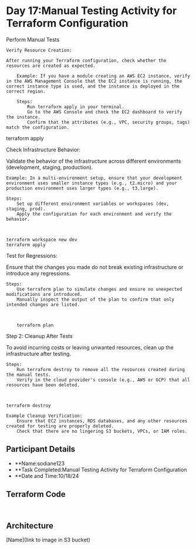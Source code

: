 # Day 17:Manual Testing Activity for Terraform Configuration 
Perform Manual Tests

    Verify Resource Creation:

    After running your Terraform configuration, check whether the resources are created as expected.

        Example: If you have a module creating an AWS EC2 instance, verify in the AWS Management Console that the EC2 instance is running, the correct instance type is used, and the instance is deployed in the correct region.

        Steps:
            Run terraform apply in your terminal.
            Go to the AWS Console and check the EC2 dashboard to verify the instance.
            Confirm that the attributes (e.g., VPC, security groups, tags) match the configuration.

  

terraform apply

Check Infrastructure Behavior:

Validate the behavior of the infrastructure across different environments (development, staging, production).

    Example: In a multi-environment setup, ensure that your development environment uses smaller instance types (e.g., t2.micro) and your production environment uses larger types (e.g., t3.large).

    Steps:
        Set up different environment variables or workspaces (dev, staging, prod).
        Apply the configuration for each environment and verify the behavior.



    terraform workspace new dev
    terraform apply

Test for Regressions:

Ensure that the changes you made do not break existing infrastructure or introduce any regressions.

    Steps:
        Use terraform plan to simulate changes and ensure no unexpected modifications are introduced.
        Manually inspect the output of the plan to confirm that only intended changes are listed.

  

        terraform plan

Step 2: Cleanup After Tests

To avoid incurring costs or leaving unwanted resources, clean up the infrastructure after testing.

    Steps:
        Run terraform destroy to remove all the resources created during the manual tests.
        Verify in the cloud provider's console (e.g., AWS or GCP) that all resources have been deleted.

  

    terraform destroy

    Example Cleanup Verification:
        Ensure that EC2 instances, RDS databases, and any other resources created for testing are properly deleted.
        Check that there are no lingering S3 buckets, VPCs, or IAM roles.



## Participant Details

- **Name:sodiane123
- **Task Completed:Manual Testing Activity for Terraform Configuration
- **Date and Time:10/18/24 

## Terraform Code 
```hcl


```
## Architecture 

[Name](link to image in S3 bucket)
